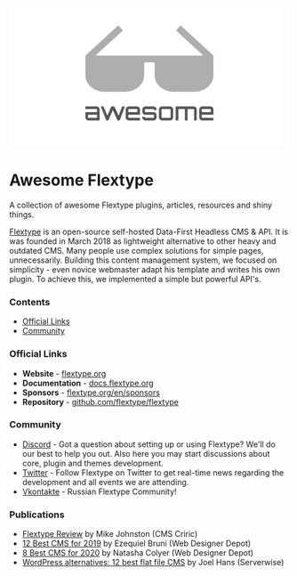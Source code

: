 ![Awesome Flextype](awesome-flextype.jpg)
# Awesome Flextype
A collection of awesome Flextype plugins, articles, resources and shiny things.

[Flextype](https://flextype.org) is an open-source self-hosted Data-First Headless CMS & API. It is was founded in March 2018 as lightweight alternative to other heavy and outdated CMS. Many people use complex solutions for simple pages, unnecessarily. Building this content management system, we focused on simplicity - even novice webmaster adapt his template and writes his own plugin. To achieve this, we implemented a simple but powerful API's.

### Contents

- [Official Links](#official-links)
- [Community](#community)

### Official Links
- **Website** - [flextype.org](https://flextype.org)
- **Documentation** - [docs.flextype.org](docs.flextype.org)
- **Sponsors** - [flextype.org/en/sponsors](https://flextype.org/en/sponsors)
- **Repository** - [github.com/flextype/flextype](https://github.com/flextype/flextype)

### Community
- [Discord](https://flextype.org/en/discord) - Got a question about setting up or using Flextype? We'll do our best to help you out. Also here you may start discussions about core, plugin and themes development.
- [Twitter](https://twitter.com/getflextype) - Follow Flextype on Twitter to get real-time news regarding the development and all events we are attending.
- [Vkontakte](https://vk.com/flextype) - Russian Flextype Community!

### Publications
- [Flextype Review](https://www.cmscritic.com/flextype-review/) by Mike Johnston (CMS Criric)
- [12 Best CMS for 2019](https://www.webdesignerdepot.com/2019/08/12-best-cms-for-2019/) by Ezequiel Bruni (Web Designer Depot)
- [8 Best CMS for 2020](https://www.webdesignerdepot.com/2020/05/8-best-cms-for-2020/) by Natasha Colyer (Web Designer Depot)
- [WordPress alternatives: 12 best flat file CMS](https://blog.ssdnodes.com/blog/flat-file-wordpress-alternatives/) by Joel Hans (Serverwise)
